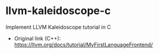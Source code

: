 # llvm-kaleidoscope-c
Implement LLVM Kaleidoscope tutorial in C
- Original link (C++): https://llvm.org/docs/tutorial/MyFirstLanguageFrontend/
